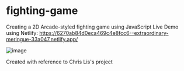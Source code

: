 # fighting-game

Creating a 2D Arcade-styled fighting game using JavaScript
Live Demo using Netlify: https://6270ab84d0eca469c4e8fcc6--extraordinary-meringue-33a047.netlify.app/

![image](https://user-images.githubusercontent.com/76708966/166403697-ecf7a0d3-0564-4338-9805-71b4c9ad2c56.png)


Created with reference to Chris Lis's project

